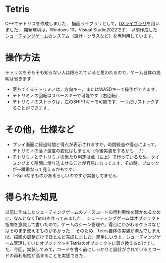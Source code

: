 # Tetris
C++でテトリスを作成しました．
描画ライブラリとして，[DXライブラリ](https://dxlib.xsrv.jp/index.html)を用いました．
開発環境は，Windows 10，Visiual Studio2022です．
以前作成した[シューティングゲーム](https://github.com/alain0077/study_c/tree/master/c%2B%2B/Game/shoot-gaming)のシステム（設計・クラスなど）を再利用しています．

# 操作方法
テトリスをそもそも知らない人は限られていると思われるので，ゲーム自体の説明は省きます．
+ 落ちてくるテトリミノは，方向キー，またはWASDキーで操作ができます．
+ テトリミノの回転はスペースキーで可能です（右回転）．
+ テトリミノのストックは，左のSHIFTキーで可能です．一つだけストックすることができます．

# その他，仕様など
+ プレイ画面に経過時間と得点が表示されますが，時間経過や得点によって，テトリミノの落下速度の変化はしません（今後実装をするかも…？）．
+ テトリミノとテトリミノの当たり判定は点（左上）で行っているため，タイミングよく隙間に滑り込ませることが容易になってます．その時，ブロックが一瞬重なって見えるかもです．
+ T-Spinなるものがあるらしいのですが実装してません．

# 得られた知見
以前に作成したシューティングゲームのソースコードの再利用性を確かめるために，なんとなくTetrisを作ってみました．
シューティングゲームはオブジェクト指向を意識して書いたので，ゲームのシーン管理や，得点にかかわるクラスなどはそのまま使えるものが多かった．
そのため，Tetris自体の実装が済んでしまえば，描画の調整だけでほとんど完成しました．簡単にいうと，シューティングゲーム管理していたオブジェクトをTetrisのオブジェクトに置き換えるだけでした．今回，実装してみて，コードを書く前にしっかりと設計がされているとコードの再利用性が高まることを実感できた．